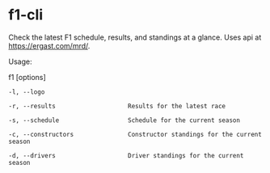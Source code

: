 # f1-cli

Check the latest F1 schedule, results, and standings at a glance. Uses api at https://ergast.com/mrd/.

Usage: 

f1 [options]

    -l, --logo
    
    -r, --results                    Results for the latest race
    
    -s, --schedule                   Schedule for the current season
    
    -c, --constructors               Constructor standings for the current season
    
    -d, --drivers                    Driver standings for the current season
